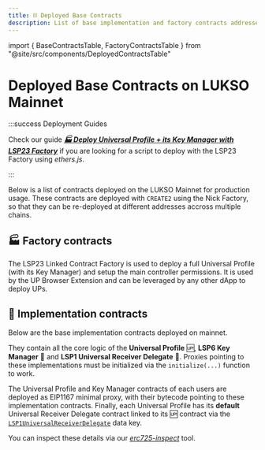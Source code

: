 ```yaml
---
title: ⛓ Deployed Base Contracts
description: List of base implementation and factory contracts addresses deployed on LUKSO Mainnet.
---
```


import { BaseContractsTable, FactoryContractsTable } from "@site/src/components/DeployedContractsTable"

# Deployed Base Contracts on LUKSO Mainnet

:::success Deployment Guides

Check our guide [**_🏭 Deploy Universal Profile + its Key Manager with LSP23 Factory_**](../learn/universal-profile/advanced-guides/deploy-up-with-lsp23.md) if you are looking for a script to deploy with the LSP23 Factory using _ethers.js_.

:::

Below is a list of contracts deployed on the LUKSO Mainnet for production usage. These contracts are deployed with `CREATE2` using the Nick Factory, so that they can be re-deployed at different addresses accross multiple chains.

## 🏭 Factory contracts

The LSP23 Linked Contract Factory is used to deploy a full Universal Profile (with its Key Manager) and setup the main controller permissions. It is used by the UP Browser Extension and can be leveraged by any other dApp to deploy UPs.

<FactoryContractsTable />

## 📑 Implementation contracts

Below are the base implementation contracts deployed on mainnet.

They contain all the core logic of the **Universal Profile** 🆙, **LSP6 Key Manager** 🔐 and **LSP1 Universal Receiver Delegate** 📣. Proxies pointing to these implementations must be initialized via the `initialize(...)` function to work.

The Universal Profile and Key Manager contracts of each users are deployed as EIP1167 minimal proxy, with their bytecode pointing to these implementation contracts. Finally, each Universal Profile has its **default** Universal Receiver Delegate contract linked to its 🆙 contract via the [`LSP1UniversalReceiverDelegate`](/standards/accounts/lsp1-universal-receiver-delegate.md#lsp1universalreceiverdelegate-singleton) data key.

You can inspect these details via our [_erc725-inspect_](https://erc725-inspect.lukso.tech/inspector?address=0x0F4180da178ed1C71398a57ca8Cb177F69591f1f&network=mainnet) tool.

<BaseContractsTable />
